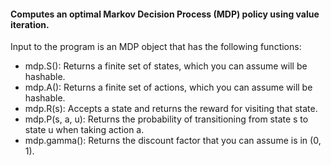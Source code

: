 #### Computes an optimal Markov Decision Process (MDP) policy using value iteration. ####

Input to the program is an MDP object that has the following functions: 
* mdp.S(): Returns a finite set of states, which you can assume will be hashable.
* mdp.A(): Returns a finite set of actions, which you can assume will be hashable.
* mdp.R(s): Accepts a state and returns the reward for visiting that state.
* mdp.P(s, a, u): Returns the probability of transitioning from state s to state u when taking action a.
* mdp.gamma(): Returns the discount factor that you can assume is in (0, 1).
